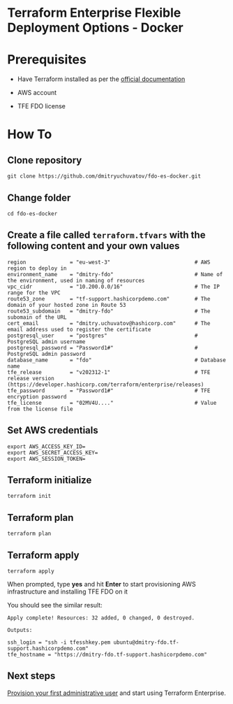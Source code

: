 # Terraform Enterprise Flexible Deployment Options - Docker


# Prerequisites
+ Have Terraform installed as per the [official documentation](https://developer.hashicorp.com/terraform/tutorials/aws-get-started/install-cli)

+ AWS account

+ TFE FDO license

# How To

## Clone repository

```
git clone https://github.com/dmitryuchuvatov/fdo-es-docker.git
```

## Change folder

```
cd fdo-es-docker
```

## Create a file called `terraform.tfvars` with the following content and your own values

```
region              = "eu-west-3"                           # AWS region to deploy in
environment_name    = "dmitry-fdo"                          # Name of the environment, used in naming of resources
vpc_cidr            = "10.200.0.0/16"                       # The IP range for the VPC
route53_zone        = "tf-support.hashicorpdemo.com"        # The domain of your hosted zone in Route 53
route53_subdomain   = "dmitry-fdo"                          # The subomain of the URL
cert_email          = "dmitry.uchuvatov@hashicorp.com"      # The email address used to register the certificate
postgresql_user     = "postgres"                            # PostgreSQL admin username
postgresql_password = "Password1#"                          # PostgreSQL admin password
database_name       = "fdo"                                 # Database name                                                                                                                                    tfe_release         = "v202312-1"                           # TFE release version (https://developer.hashicorp.com/terraform/enterprise/releases)
tfe_password        = "Password1#"                          # TFE encryption password                         
tfe_license         = "02MV4U...."                          # Value from the license file                                                                                                                      
```

## Set AWS credentials

```
export AWS_ACCESS_KEY_ID=
export AWS_SECRET_ACCESS_KEY=
export AWS_SESSION_TOKEN=
```

## Terraform initialize

```
terraform init
```

## Terraform plan

```
terraform plan
```

## Terraform apply

```
terraform apply
```

When prompted, type **yes** and hit **Enter** to start provisioning AWS infrastructure and installing TFE FDO on it

You should see the similar result:

```
Apply complete! Resources: 32 added, 0 changed, 0 destroyed.

Outputs:

ssh_login = "ssh -i tfesshkey.pem ubuntu@dmitry-fdo.tf-support.hashicorpdemo.com"
tfe_hostname = "https://dmitry-fdo.tf-support.hashicorpdemo.com"
```

## Next steps

[Provision your first administrative user]([https://developer.hashicorp.com/terraform/tutorials/aws-get-started/install-cli](https://developer.hashicorp.com/terraform/enterprise/flexible-deployments/install/initial-admin-user)) and start using Terraform Enterprise.
